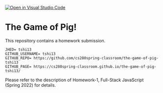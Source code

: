 [![Open in Visual Studio Code](https://classroom.github.com/assets/open-in-vscode-f059dc9a6f8d3a56e377f745f24479a46679e63a5d9fe6f495e02850cd0d8118.svg)](https://classroom.github.com/online_ide?assignment_repo_id=6874858&assignment_repo_type=AssignmentRepo)
# The Game of Pig!

This repository contains a homework submission.

```text
JHED= tshi13
GITHUB_USERNAME= tshi13
GITHUB_REPO= https://github.com/cs280spring-classroom/the-game-of-pig-tshi13
GITHUB_PAGE= https://cs280spring-classroom.github.io/the-game-of-pig-tshi13/
```

Please refer to the description of Homework-1, Full-Stack JavaScript (Spring 2022) for details.
